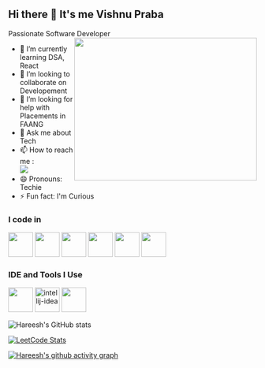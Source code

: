 ## Hi there 👋 It's me Vishnu Praba

Passionate Software Developer
<img align="right" width="370" height="290" src="https://i.pinimg.com/originals/47/f0/34/47f0342cec72b800463bf003eac1257e.gif">                                     
- 🌱 I’m currently learning DSA, React
- 👯 I’m looking to collaborate on Developement
- 🤔 I’m looking for help with Placements in FAANG
- 💬 Ask me about Tech
- 📫 How to reach me :
<br />  [<img src="https://img.shields.io/badge/LinkedIn-0077B5?style=for-the-badge&logo=linkedin&logoColor=white" />](https://www.linkedin.com/in/vishnu-praba-637406203/)
- 😄 Pronouns: Techie
- ⚡ Fun fact: I'm Curious

### I code in
<img height="50" width="50" src="https://img.icons8.com/color/48/000000/c-programming.png" /> <img height="50" width="50" src="https://img.icons8.com/color/48/000000/java-coffee-cup-logo.png" /> <img height="50" width="50" src="https://img.icons8.com/color/48/000000/html-5.png" /> <img height="50" width="50" src="https://img.icons8.com/color/48/000000/css3.png" /> 
<img height="50" width="50" src="https://img.icons8.com/color/48/000000/javascript.png"/> <img height="50" width="50" src="https://img.icons8.com/color/48/000000/mysql-logo.png"/> 

### IDE and Tools I Use
<img height="50" width="50" src="https://img.icons8.com/color/48/000000/visual-studio-code-2019.png"/> <img width="50" height="50" src="https://img.icons8.com/color/48/intellij-idea.png" alt="intellij-idea"/> <img height="50" src="https://img.shields.io/badge/Netlify-00C7B7?style=for-the-badge&logo=netlify&logoColor=white"/> 

![Hareesh's GitHub stats](https://github-readme-stats.vercel.app/api?username=Vishnupraba3009&theme=dark&show_icons=true&&hide=issues,contribs)

[![LeetCode Stats](https://leetcard.jacoblin.cool/VishnuPraba?theme=dark&font=Marcellus)](https://leetcode.com/u/VishnuPraba/)

[![Hareesh's github activity graph](https://github-readme-activity-graph.vercel.app/graph?username=Vishnupraba3009&bg_color=000000&color=ffffff&line=51f565&point=ffffff&area=true&hide_border=true)](https://github.com/ashutosh00710/github-readme-activity-graph)
